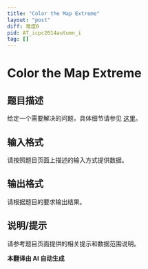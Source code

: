 ```yaml
---
title: "Color the Map Extreme"
layout: "post"
diff: 难度0
pid: AT_icpc2014autumn_i
tag: []
---
```


# Color the Map Extreme

## 题目描述

给定一个需要解决的问题，具体细节请参见 [这里](https://atcoder.jp/contests/jag2014autumn/tasks/icpc2014autumn_i)。

## 输入格式

请按照题目页面上描述的输入方式提供数据。

## 输出格式

请根据题目的要求输出结果。

## 说明/提示

请参考题目页面提供的相关提示和数据范围说明。

 **本翻译由 AI 自动生成**

